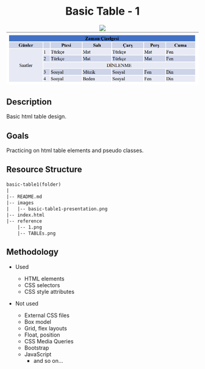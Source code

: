 <div align=center>
	<h1>Basic Table - 1</h1>
</div>

<div align="center">
	<a href="https://testerdoe.github.io/html-css-main-repo-test/basic-table1/">
		<img src="https://img.shields.io/badge/live-%23.svg?&style=for-the-badge&logo=www&logoColor=white%22&color=black">
	</a>
	<br>
	<img src="./images/basic-table1-presentation.png"/>
</div>

## Description

Basic html table design. 

## Goals

Practicing on html table elements and pseudo classes.


## Resource Structure 

```
basic-table1(folder)
|
|-- README.md
|-- images
|   |-- basic-table1-presentation.png
|-- index.html
|-- reference
    |-- 1.png
    |-- TABLEs.png
```


## Methodology

* Used

	* HTML elements
	* CSS selectors
	* CSS style attributes

* Not used

	* External CSS files
	* Box model
	* Grid, flex layouts
	* Float, position
	* CSS Media Queries
	* Bootstrap
	* JavaScript
		* and so on...


